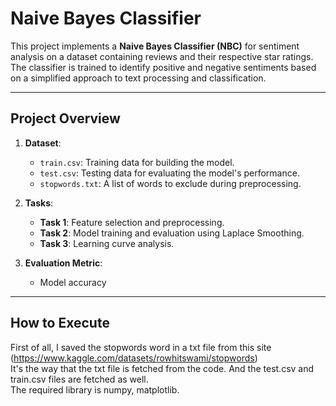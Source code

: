 # Naive Bayes Classifier

This project implements a **Naive Bayes Classifier (NBC)** for sentiment analysis on a dataset containing reviews and their respective star ratings.<br>
The classifier is trained to identify positive and negative sentiments based on a simplified approach to text processing and classification.

---

## Project Overview

1. **Dataset**: 
   - `train.csv`: Training data for building the model.
   - `test.csv`: Testing data for evaluating the model's performance.
   - `stopwords.txt`: A list of words to exclude during preprocessing.

2. **Tasks**:
   - **Task 1**: Feature selection and preprocessing.
   - **Task 2**: Model training and evaluation using Laplace Smoothing.
   - **Task 3**: Learning curve analysis.

3. **Evaluation Metric**:
   - Model accuracy

---

## How to Execute

First of all, I saved the stopwords word in a txt file from this site (https://www.kaggle.com/datasets/rowhitswami/stopwords)<br>
It's the way that the txt file is fetched from the code. And the test.csv and train.csv files are fetched as well.<br>
The required library is numpy, matplotlib.
